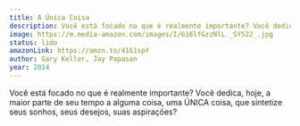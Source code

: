 ```yaml
---
title: A Única Coisa
description: Você está focado no que é realmente importante? Você dedica, hoje, a maior parte de seu tempo a alguma coisa, uma ÚNICA coisa, que sintetize seus sonhos, seus desejos, suas aspirações?
image: https://m.media-amazon.com/images/I/616lfGzzNlL._SY522_.jpg
status: lido
amazonLink: https://amzn.to/4161spY
author: Gary Keller, Jay Papasan
year: 2014
---
```


Você está focado no que é realmente importante? Você dedica, hoje, a maior parte de seu tempo a alguma coisa, uma ÚNICA coisa, que sintetize seus sonhos, seus desejos, suas aspirações?